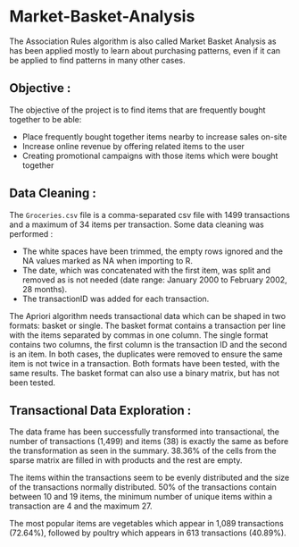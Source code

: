 # Market-Basket-Analysis

The Association Rules algorithm is also called Market Basket Analysis as has been applied
mostly to learn about purchasing patterns, even if it can be applied to find
patterns in many other cases. 

## Objective :
The objective of the project is to find items that are frequently bought together to be able:
- Place frequently bought together items nearby to increase sales on-site
- Increase online revenue by offering related items to the user
- Creating promotional campaigns with those items which were
bought together

## Data Cleaning :
The `Groceries.csv` file is a comma-separated csv file with 1499 transactions and a maximum
of 34 items per transaction.
Some data cleaning was performed :
- The white spaces have been trimmed, the empty rows ignored and the NA values
marked as NA when importing to R.
- The date, which was concatenated with the first item, was split and removed as is not
needed (date range: January 2000 to February 2002, 28 months).
- The transactionID was added for each transaction.

The Apriori algorithm needs transactional data which can be shaped in two formats: basket
or single. The basket format contains a transaction per line with the items separated by
commas in one column. The single format contains two columns, the first column is the
transaction ID and the second is an item. In both cases, the duplicates were removed to
ensure the same item is not twice in a transaction. Both formats have been tested, with the
same results. The basket format can also use a binary matrix, but has
not been tested.

## Transactional Data Exploration :
The data frame has been successfully transformed into transactional, the number of
transactions (1,499) and items (38) is exactly the same as before the transformation as seen
in the summary. 38.36% of the cells from the sparse matrix are filled in with products and the rest are empty.

The items within the transactions seem to be evenly distributed and the size of the transactions normally distributed. 50% of the transactions contain between 10 and 19 items, the minimum number of unique items within a transaction are 4 and the
maximum 27.

The most popular items are vegetables which appear in 1,089 transactions (72.64%),
followed by poultry which appears in 613 transactions (40.89%).